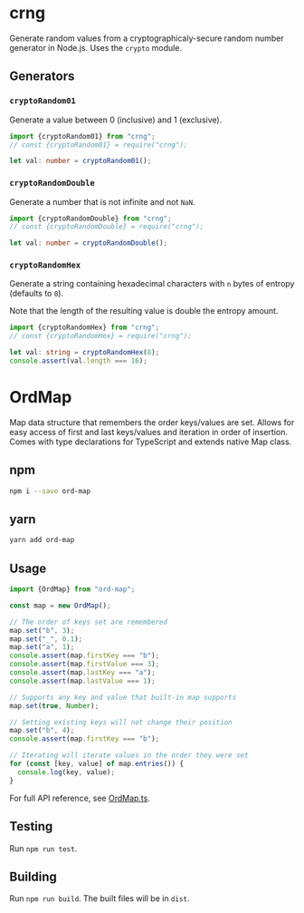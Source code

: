 # crng

Generate random values from a cryptographicaly-secure random number generator in Node.js. Uses the `crypto` module.

## Generators

### `cryptoRandom01`

Generate a value between 0 (inclusive) and 1 (exclusive).

```typescript
import {cryptoRandom01} from "crng";
// const {cryptoRandom01} = require("crng");

let val: number = cryptoRandom01();
```

### `cryptoRandomDouble`

Generate a number that is not infinite and not `NaN`.

```typescript
import {cryptoRandomDouble} from "crng";
// const {cryptoRandomDouble} = require("crng");

let val: number = cryptoRandomDouble();
```

### `cryptoRandomHex`

Generate a string containing hexadecimal characters with `n` bytes of entropy (defaults to `8`).

Note that the length of the resulting value is double the entropy amount.

```typescript
import {cryptoRandomHex} from "crng";
// const {cryptoRandomHex} = require("crng");

let val: string = cryptoRandomHex(8);
console.assert(val.length === 16);
```

# OrdMap

Map data structure that remembers the order keys/values are set. Allows for easy access of first and last keys/values and iteration in order of insertion. Comes with type declarations for TypeScript and extends native Map class.

## npm

```bash
npm i --save ord-map
```

## yarn

```bash
yarn add ord-map
```

## Usage

```typescript
import {OrdMap} from "ord-map";

const map = new OrdMap();

// The order of keys set are remembered
map.set("b", 3);
map.set("_", 0.1);
map.set("a", 1);
console.assert(map.firstKey === "b");
console.assert(map.firstValue === 3);
console.assert(map.lastKey === "a");
console.assert(map.lastValue === 1);

// Supports any key and value that built-in map supports
map.set(true, Number);

// Setting existing keys will not change their position
map.set("b", 4);
console.assert(map.firstKey === "b");

// Iterating will iterate values in the order they were set
for (const [key, value] of map.entries()) {
  console.log(key, value);
}
```

For full API reference, see [OrdMap.ts](src/main/ts/OrdMap.ts).

## Testing

Run `npm run test`.

## Building

Run `npm run build`. The built files will be in `dist`.
